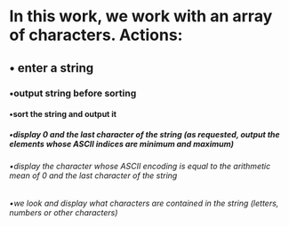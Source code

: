 # In this work, we work with an array of characters. Actions:
## • enter a string
### •output string before sorting
#### •sort the string and output it
##### •display 0 and the last character of the string (as requested, output the elements whose ASCII indices are minimum and maximum)
###### •display the character whose ASCII encoding is equal to the arithmetic mean of 0 and the last character of the string
###### •we look and display what characters are contained in the string (letters, numbers or other characters)
